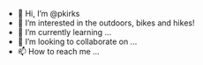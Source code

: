 - 👋 Hi, I’m @pkirks
- 👀 I’m interested in the outdoors, bikes and hikes!
- 🌱 I’m currently learning ...
- 💞️ I’m looking to collaborate on ...
- 📫 How to reach me ... 

<!---
pkirks/pkirks is a ✨ special ✨ repository because its `README.md` (this file) appears on your GitHub profile.
You can click the Preview link to take a look at your changes.
--->
